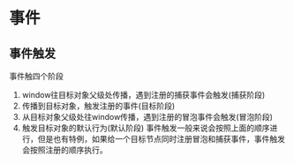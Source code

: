 # 事件 #
## 事件触发 ##
事件触四个阶段
1. window往目标对象父级处传播，遇到注册的捕获事件会触发(捕获阶段)
2. 传播到目标对象，触发注册的事件(目标阶段)
3. 从目标对象父级处往window传播，遇到注册的冒泡事件会触发(冒泡阶段)
4. 触发目标对象的默认行为(默认阶段)
事件触发一般来说会按照上面的顺序进行，但是也有特例，如果给一个目标节点同时注册冒泡和捕获事件，事件触发会按照注册的顺序执行。
